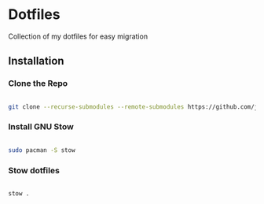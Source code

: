 
# Dotfiles

Collection of my dotfiles for easy migration

## Installation

### Clone the Repo

```bash

git clone --recurse-submodules --remote-submodules https://github.com/jacobeulogio/dotfiles.git ~/dotfiles

```

### Install GNU Stow

```bash

sudo pacman -S stow

```

### Stow dotfiles

```bash

stow .

```
